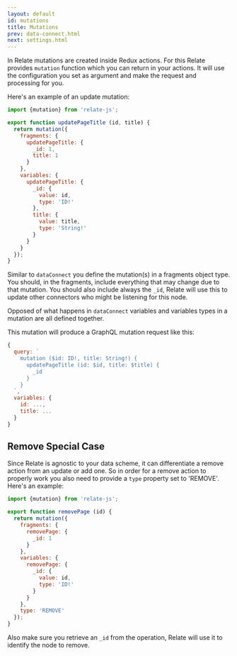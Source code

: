 ```yaml
---
layout: default
id: mutations
title: Mutations
prev: data-connect.html
next: settings.html
---
```


In Relate mutations are created inside Redux actions. For this Relate provides `mutation` function which you can return in your actions. It will use the configuration you set as argument and make the request and processing for you.

Here's an example of an update mutation:

```js
import {mutation} from 'relate-js';

export function updatePageTitle (id, title) {
  return mutation({
    fragments: {
      updatePageTitle: {
        _id: 1,
        title: 1
      }
    },
    variables: {
      updatePageTitle: {
        _id: {
          value: id,
          type: 'ID!'
        },
        title: {
          value: title,
          type: 'String!'
        }
      }
    }
  });
}
```

Similar to `dataConnect` you define the mutation(s) in a fragments object type. You should, in the fragments, include everything that may change due to that mutation. You should also include always the `_id`, Relate will use this to update other connectors who might be listening for this node.

Opposed of what happens in `dataConnect` variables and variables types in a mutation are all defined together.

This mutation will produce a GraphQL mutation request like this:

```js
{
  query: `
    mutation ($id: ID!, title: String!) {
      updatePageTitle (id: $id, title: $title) {
        _id
      }
    }
  `,
  variables: {
    id: ...,
    title: ...
  }
}
```

## Remove Special Case

Since Relate is agnostic to your data scheme, it can differentiate a remove action from an update or add one. So in order for a remove action to properly work you also need to provide a `type` property set to 'REMOVE'. Here's an example:

```js
import {mutation} from 'relate-js';

export function removePage (id) {
  return mutation({
    fragments: {
      removePage: {
        _id: 1
      }
    },
    variables: {
      removePage: {
        _id: {
          value: id,
          type: 'ID!'
        }
      }
    },
    type: 'REMOVE'
  });
}
```

Also make sure you retrieve an `_id` from the operation, Relate will use it to identify the node to remove.
